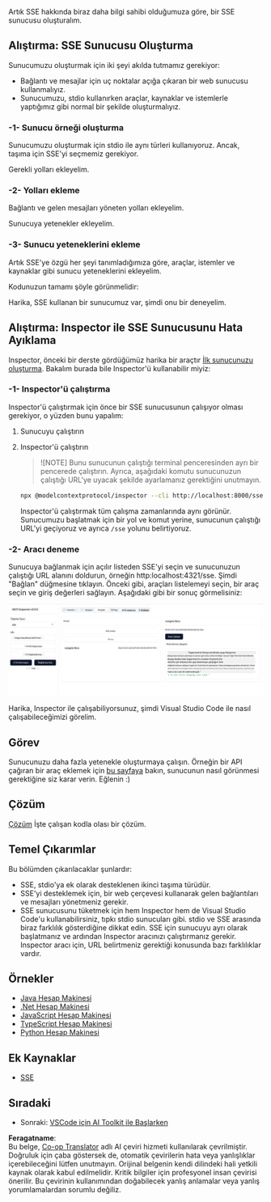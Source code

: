 <!--
CO_OP_TRANSLATOR_METADATA:
{
  "original_hash": "0a8086dc4bf89448f83e7936db972c42",
  "translation_date": "2025-05-17T11:34:36+00:00",
  "source_file": "03-GettingStarted/05-sse-server/README.md",
  "language_code": "tr"
}
-->
Artık SSE hakkında biraz daha bilgi sahibi olduğumuza göre, bir SSE sunucusu oluşturalım.

## Alıştırma: SSE Sunucusu Oluşturma

Sunucumuzu oluşturmak için iki şeyi akılda tutmamız gerekiyor:

- Bağlantı ve mesajlar için uç noktalar açığa çıkaran bir web sunucusu kullanmalıyız.
- Sunucumuzu, stdio kullanırken araçlar, kaynaklar ve istemlerle yaptığımız gibi normal bir şekilde oluşturmalıyız.

### -1- Sunucu örneği oluşturma

Sunucumuzu oluşturmak için stdio ile aynı türleri kullanıyoruz. Ancak, taşıma için SSE'yi seçmemiz gerekiyor.

Gerekli yolları ekleyelim.

### -2- Yolları ekleme

Bağlantı ve gelen mesajları yöneten yolları ekleyelim.

Sunucuya yetenekler ekleyelim.

### -3- Sunucu yeteneklerini ekleme

Artık SSE'ye özgü her şeyi tanımladığımıza göre, araçlar, istemler ve kaynaklar gibi sunucu yeteneklerini ekleyelim.

Kodunuzun tamamı şöyle görünmelidir:

Harika, SSE kullanan bir sunucumuz var, şimdi onu bir deneyelim.

## Alıştırma: Inspector ile SSE Sunucusunu Hata Ayıklama

Inspector, önceki bir derste gördüğümüz harika bir araçtır [İlk sunucunuzu oluşturma](/03-GettingStarted/01-first-server/README.md). Bakalım burada bile Inspector'ü kullanabilir miyiz:

### -1- Inspector'ü çalıştırma

Inspector'ü çalıştırmak için önce bir SSE sunucusunun çalışıyor olması gerekiyor, o yüzden bunu yapalım:

1. Sunucuyu çalıştırın

1. Inspector'ü çalıştırın

    > ![NOTE]
    > Bunu sunucunun çalıştığı terminal penceresinden ayrı bir pencerede çalıştırın. Ayrıca, aşağıdaki komutu sunucunuzun çalıştığı URL'ye uyacak şekilde ayarlamanız gerektiğini unutmayın.

    ```sh
    npx @modelcontextprotocol/inspector --cli http://localhost:8000/sse --method tools/list
    ```

    Inspector'ü çalıştırmak tüm çalışma zamanlarında aynı görünür. Sunucumuzu başlatmak için bir yol ve komut yerine, sunucunun çalıştığı URL'yi geçiyoruz ve ayrıca `/sse` yolunu belirtiyoruz.

### -2- Aracı deneme

Sunucuya bağlanmak için açılır listeden SSE'yi seçin ve sunucunuzun çalıştığı URL alanını doldurun, örneğin http:localhost:4321/sse. Şimdi "Bağlan" düğmesine tıklayın. Önceki gibi, araçları listelemeyi seçin, bir araç seçin ve giriş değerleri sağlayın. Aşağıdaki gibi bir sonuç görmelisiniz:

![Inspector'de çalışan SSE Sunucusu](../../../../translated_images/sse-inspector.12861eb95abecbfc82610f480b55901524fed1a6aca025bb948e09e882c48428.tr.png)

Harika, Inspector ile çalışabiliyorsunuz, şimdi Visual Studio Code ile nasıl çalışabileceğimizi görelim.

## Görev

Sunucunuzu daha fazla yetenekle oluşturmaya çalışın. Örneğin bir API çağıran bir araç eklemek için [bu sayfaya](https://api.chucknorris.io/) bakın, sunucunun nasıl görünmesi gerektiğine siz karar verin. Eğlenin :)

## Çözüm

[Çözüm](./solution/README.md) İşte çalışan kodla olası bir çözüm.

## Temel Çıkarımlar

Bu bölümden çıkarılacaklar şunlardır:

- SSE, stdio'ya ek olarak desteklenen ikinci taşıma türüdür.
- SSE'yi desteklemek için, bir web çerçevesi kullanarak gelen bağlantıları ve mesajları yönetmeniz gerekir.
- SSE sunucusunu tüketmek için hem Inspector hem de Visual Studio Code'u kullanabilirsiniz, tıpkı stdio sunucuları gibi. stdio ve SSE arasında biraz farklılık gösterdiğine dikkat edin. SSE için sunucuyu ayrı olarak başlatmanız ve ardından Inspector aracınızı çalıştırmanız gerekir. Inspector aracı için, URL belirtmeniz gerektiği konusunda bazı farklılıklar vardır.

## Örnekler

- [Java Hesap Makinesi](../samples/java/calculator/README.md)
- [.Net Hesap Makinesi](../../../../03-GettingStarted/samples/csharp)
- [JavaScript Hesap Makinesi](../samples/javascript/README.md)
- [TypeScript Hesap Makinesi](../samples/typescript/README.md)
- [Python Hesap Makinesi](../../../../03-GettingStarted/samples/python)

## Ek Kaynaklar

- [SSE](https://developer.mozilla.org/en-US/docs/Web/API/Server-sent_events)

## Sıradaki

- Sonraki: [VSCode için AI Toolkit ile Başlarken](/03-GettingStarted/06-aitk/README.md)

**Feragatname**:  
Bu belge, [Co-op Translator](https://github.com/Azure/co-op-translator) adlı AI çeviri hizmeti kullanılarak çevrilmiştir. Doğruluk için çaba göstersek de, otomatik çevirilerin hata veya yanlışlıklar içerebileceğini lütfen unutmayın. Orijinal belgenin kendi dilindeki hali yetkili kaynak olarak kabul edilmelidir. Kritik bilgiler için profesyonel insan çevirisi önerilir. Bu çevirinin kullanımından doğabilecek yanlış anlamalar veya yanlış yorumlamalardan sorumlu değiliz.